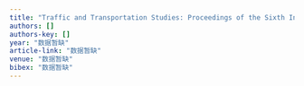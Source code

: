 ```yaml
---
title: "Traffic and Transportation Studies: Proceedings of the Sixth International Conference on Traffic and Transportation Studies: August 5-7, 2008, Nanning, China"
authors: []
authors-key: []
year: "数据暂缺"
article-link: "数据暂缺"
venue: "数据暂缺"
bibex: "数据暂缺"
---
```

